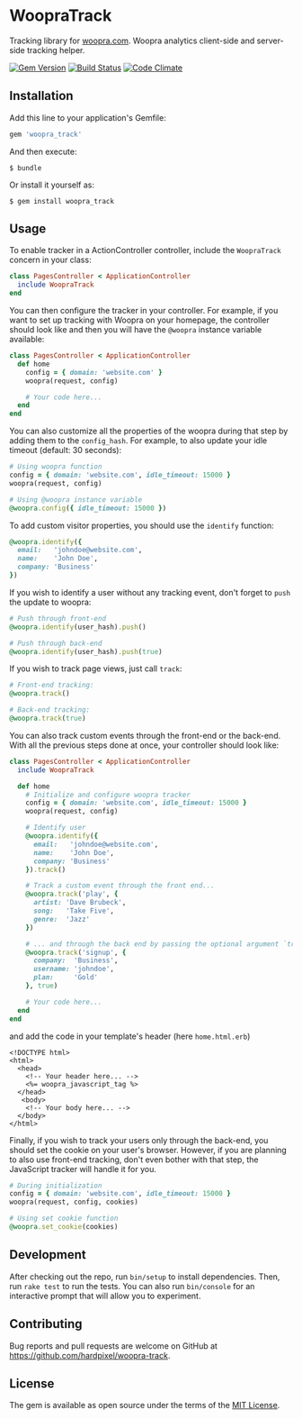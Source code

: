 # WoopraTrack

Tracking library for [woopra.com](https://www.woopra.com). Woopra analytics client-side and server-side tracking helper.

[![Gem Version](https://badge.fury.io/rb/woopra_track.svg)](https://badge.fury.io/rb/woopra_track)
[![Build Status](https://travis-ci.org/hardpixel/woopra-track.svg?branch=master)](https://travis-ci.org/hardpixel/woopra-track)
[![Code Climate](https://codeclimate.com/github/hardpixel/woopra-track/badges/gpa.png)](https://codeclimate.com/github/hardpixel/woopra-track)

## Installation

Add this line to your application's Gemfile:

```ruby
gem 'woopra_track'
```

And then execute:

    $ bundle

Or install it yourself as:

    $ gem install woopra_track

## Usage

To enable tracker in a ActionController controller, include the `WoopraTrack` concern in your class:

```ruby
class PagesController < ApplicationController
  include WoopraTrack
end
```

You can then configure the tracker in your controller. For example, if you want to set up tracking with Woopra on your homepage, the controller should look like and then you will have the `@woopra` instance variable available:

```ruby
class PagesController < ApplicationController
  def home
    config = { domain: 'website.com' }
    woopra(request, config)

    # Your code here...
  end
end
```

You can also customize all the properties of the woopra during that step by adding them to the `config_hash`. For example, to also update your idle timeout (default: 30 seconds):

```ruby
# Using woopra function
config = { domain: 'website.com', idle_timeout: 15000 }
woopra(request, config)

# Using @woopra instance variable
@woopra.config({ idle_timeout: 15000 })
```

To add custom visitor properties, you should use the `identify` function:

```ruby
@woopra.identify({
  email:   'johndoe@website.com',
  name:    'John Doe',
  company: 'Business'
})
```

If you wish to identify a user without any tracking event, don't forget to `push` the update to woopra:

```ruby
# Push through front-end
@woopra.identify(user_hash).push()

# Push through back-end
@woopra.identify(user_hash).push(true)
```

If you wish to track page views, just call `track`:

``` ruby
# Front-end tracking:
@woopra.track()

# Back-end tracking:
@woopra.track(true)
```

You can also track custom events through the front-end or the back-end. With all the previous steps done at once, your controller should look like:

``` ruby
class PagesController < ApplicationController
  include WoopraTrack

  def home
    # Initialize and configure woopra tracker
    config = { domain: 'website.com', idle_timeout: 15000 }
    woopra(request, config)

    # Identify user
    @woopra.identify({
      email:   'johndoe@website.com',
      name:    'John Doe',
      company: 'Business'
    }).track()

    # Track a custom event through the front end...
    @woopra.track('play', {
      artist: 'Dave Brubeck',
      song:   'Take Five',
      genre:  'Jazz'
    })

    # ... and through the back end by passing the optional argument `true`
    @woopra.track('signup', {
      company:  'Business',
      username: 'johndoe',
      plan:     'Gold'
    }, true)

    # Your code here...
  end
end
```

and add the code in your template's header (here `home.html.erb`)

```erb
<!DOCTYPE html>
<html>
  <head>
    <!-- Your header here... -->
    <%= woopra_javascript_tag %>
  </head>
   <body>
    <!-- Your body here... -->
  </body>
</html>
```

Finally, if you wish to track your users only through the back-end, you should set the cookie on your user's browser. However, if you are planning to also use front-end tracking, don't even bother with that step, the JavaScript tracker will handle it for you.

``` ruby
# During initialization
config = { domain: 'website.com', idle_timeout: 15000 }
woopra(request, config, cookies)

# Using set cookie function
@woopra.set_cookie(cookies)
```

## Development

After checking out the repo, run `bin/setup` to install dependencies. Then, run `rake test` to run the tests. You can also run `bin/console` for an interactive prompt that will allow you to experiment.

## Contributing

Bug reports and pull requests are welcome on GitHub at https://github.com/hardpixel/woopra-track.

## License

The gem is available as open source under the terms of the [MIT License](http://opensource.org/licenses/MIT).
